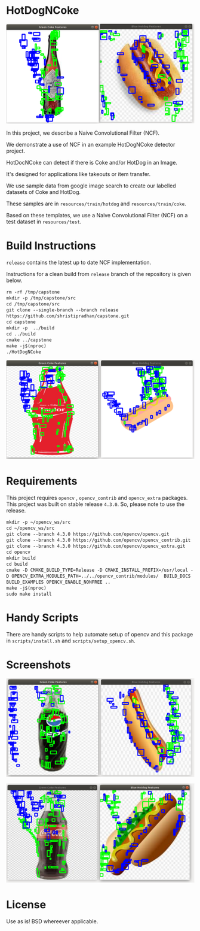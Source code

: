 # HotDogNCoke
![HotDogNCoke1](resources/HotDogNCoke1.png)

In this project, we describe a Naive Convolutional Filter (NCF).

We demonstrate a use of NCF in an example HotDogNCoke detector project.

HotDocNCoke can detect if there is Coke and/or HotDog in an Image.

It's designed for applications like takeouts or item transfer.

We use sample data from google image search to create our labelled datasets of Coke and HotDog.

These samples are in `resources/train/hotdog` and `resources/train/coke`.

Based on these templates, we use a Naive Convolutional Filter (NCF) on a test dataset in `resources/test`.


# Build Instructions

`release` contains the latest up to date NCF implementation.

Instructions for a clean build from `release` branch of the repository is given below.


```
rm -rf /tmp/capstone
mkdir -p /tmp/capstone/src
cd /tmp/capstone/src
git clone --single-branch --branch release https://github.com/shristipradhan/capstone.git
cd capstone
mkdir -p  ../build
cd ../build
cmake ../capstone
make -j$(nproc)
./HotDogNCoke

```

![HotDogNCoke3](resources/HotDogNCoke3.png)

# Requirements

This project requires `opencv` ,	`opencv_contrib` and `opencv_extra` packages. This project was built on stable release `4.3.0`. So, please note to use the release.

```
mkdir -p ~/opencv_ws/src
cd ~/opencv_ws/src
git clone --branch 4.3.0 https://github.com/opencv/opencv.git
git clone --branch 4.3.0 https://github.com/opencv/opencv_contrib.git
git clone --branch 4.3.0 https://github.com/opencv/opencv_extra.git
cd opencv
mkdir build
cd build
cmake -D CMAKE_BUILD_TYPE=Release -D CMAKE_INSTALL_PREFIX=/usr/local -D OPENCV_EXTRA_MODULES_PATH=../../opencv_contrib/modules/  BUILD_DOCS BUILD_EXAMPLES OPENCV_ENABLE_NONFREE ..
make -j$(nproc)
sudo make install
```


# Handy Scripts

There are handy scripts to help automate setup of opencv and this package in `scripts/install.sh` and `scripts/setup_opencv.sh`.


# Screenshots

![HotDogNCoke2](resources/HotDogNCoke2.png)

![HotDogNCoke4](resources/HotDogNCoke4.png)


# License

Use as is! BSD whereever applicable.


